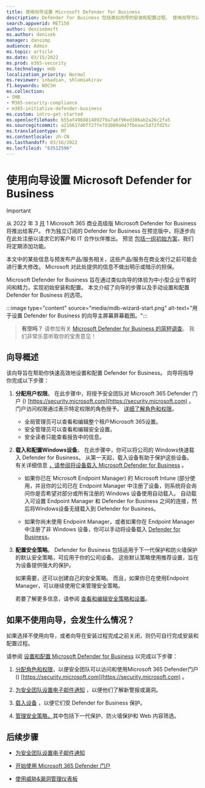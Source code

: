 ```yaml
---
title: 使用向导设置 Microsoft Defender for Business
description: Defender for Business 包括类似向导的安装和配置过程。 使用向导可以节省时间和精力。
search.appverid: MET150
author: denisebmsft
ms.author: deniseb
manager: dansimp
audience: Admin
ms.topic: article
ms.date: 03/15/2022
ms.prod: m365-security
ms.technology: mdb
localization_priority: Normal
ms.reviewer: inbadian, shlomiakirav
f1.keywords: NOCSH
ms.collection:
- SMB
- M365-security-compliance
- m365-initiative-defender-business
ms.custom: intro-get-started
ms.openlocfilehash: b55af496881489279a7a6f96ed386ab2a26c2fa5
ms.sourcegitcommit: a216617d6ff27fe7d3089a047fbeaac5d72fd25c
ms.translationtype: MT
ms.contentlocale: zh-CN
ms.lasthandoff: 03/16/2022
ms.locfileid: "63512596"
---
```

# <a name="use-the-wizard-to-set-up-microsoft-defender-for-business"></a>使用向导设置 Microsoft Defender for Business

> [!IMPORTANT]
> 从 2022 年 3 [月](../../business-premium/index.md) 1 Microsoft 365 商业高级版 Microsoft Defender for Business 将推出给客户。 作为独立订阅的 Defender for Business 在预览版中，将逐步向在此处注册以请求它的客户和 IT 合作伙伴[](https://aka.ms/mdb-preview)推出。 预览 [包括一组初始方案](mdb-tutorials.md#try-these-preview-scenarios)，我们将定期添加功能。
> 
> 本文中的某些信息与预发布产品/服务相关，这些产品/服务在商业发行之前可能会进行重大修改。 Microsoft 对此处提供的信息不做出明示或暗示的担保。 

Microsoft Defender for Business 旨在通过类似向导的体验为中小型企业节省时间和精力，实现初始安装和配置。 本文介绍了向导的步骤以及手动设置和配置 Defender for Business 的选项。

:::image type="content" source="media/mdb-wizard-start.png" alt-text="用于设置 Defender for Business 的向导主屏幕屏幕截图。":::

>
> **有空吗？**
> 请参加有关 <a href="https://microsoft.qualtrics.com/jfe/form/SV_0JPjTPHGEWTQr4y" target="_blank">Microsoft Defender for Business 的简短调查</a>。 我们非常乐意听取你的宝贵意见！
>

## <a name="overview-of-the-wizard"></a>向导概述

该向导旨在帮助你快速高效地设置和配置 Defender for Business。 向导将指导你完成以下步骤：

1. **分配用户权限**。 在此步骤中，将授予安全团队对 Microsoft 365 Defender 门户 () [https://security.microsoft.com](https://security.microsoft.com) 。 门户访问权限通过表示特定权限的角色授予。 [详细了解角色和权限](mdb-roles-permissions.md)。

   - 全局管理员可以查看和编辑整个租户Microsoft 365设置。 
   - 安全管理员可以查看和编辑安全设置。 
   - 安全读者只能查看报告中的信息。 

2. **载入和配置Windows设备**。 在此步骤中，你可以将公司的 Windows快速载入 Defender for Business。 从第一天起，载入设备有助于保护这些设备。 有关详细信息 [，请参阅将设备载入 Microsoft Defender for Business](mdb-onboard-devices.md) 。

   - 如果你已在 Microsoft Endpoint Manager) 的 Microsoft Intune (部分使用，并且你的公司已在 Endpoint Manager 中注册了设备，则系统将会询问你是否希望对部分或所有注册的 Windows 设备使用自动载入。[](mdb-onboard-devices.md#automatic-onboarding-for-windows-devices-enrolled-in-microsoft-endpoint-manager) 自动载入可设置 Endpoint Manager 和 Defender for Business 之间的连接，然后将Windows设备无缝载入到 Defender for Business。

   - 如果你尚未使用 Endpoint Manager，或者如果你在 Endpoint Manager 中注册了非 Windows 设备，你可以手动将设备载入 [Defender for Business](mdb-onboard-devices.md#local-script-in-defender-for-business)。 
   
3. **配置安全策略**。 Defender for Business 包括适用于下一代保护和防火墙保护的默认安全策略，可应用于你的公司设备。 这些默认策略使用推荐设置，旨在为设备提供强大的保护。 

   如果需要，还可以创建自己的安全策略。 而且，如果你已在使用Endpoint Manager，可以继续使用它来管理安全策略。 

   若要了解更多信息，请参阅 [查看和编辑安全策略和设置](mdb-configure-security-settings.md)。

## <a name="what-happens-if-i-dont-use-the-wizard"></a>如果不使用向导，会发生什么情况？

如果选择不使用向导，或者向导在安装过程完成之前关闭，则仍可自行完成安装和配置过程。 

请参阅 [设置和配置 Microsoft Defender for Business](mdb-setup-configuration.md) 以完成以下步骤：

1. [分配角色和权限](mdb-roles-permissions.md)，以便安全团队可以访问和使用Microsoft 365 Defender门户 () [https://security.microsoft.com](https://security.microsoft.com) 。

2. [为安全团队设置电子邮件通知](mdb-email-notifications.md) ，以便他们了解新警报或漏洞。

3. [载入设备](mdb-onboard-devices.md) ，以便它们受 Defender for Business 保护。

4. [管理安全策略，](mdb-configure-security-settings.md)其中包括下一代保护、防火墙保护和 Web 内容筛选。

## <a name="next-steps"></a>后续步骤

- [为安全团队设置电子邮件通知](mdb-email-notifications.md)

- [开始使用 Microsoft 365 Defender 门户](mdb-get-started.md)

- [使用威胁&漏洞管理仪表板](mdb-view-tvm-dashboard.md)